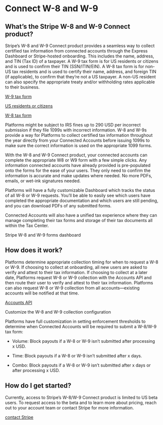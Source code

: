 # Connect W-8 and W-9

## What’s the Stripe W-8 and W-9 Connect product?

Stripe’s W-8 and W-9 Connect product provides a seamless way to collect certified tax information from connected accounts through the Express Dashboard or Stripe-hosted onboarding. This includes the name, address, and TIN (Tax ID) of a taxpayer. A W-9 tax form is for US residents or citizens and is used to confirm their TIN (SSN/ITIN/EIN). A W-8 tax form is for non-US tax residents and is used to certify their name, address, and foreign TIN (if applicable), to confirm that they’re not a US taxpayer. A non-US resident can also specify the appropriate treaty and/or withholding rates applicable to their business.

[W-9 tax form](https://www.irs.gov/pub/irs-pdf/fw9.pdf)

[US residents or citizens](https://www.irs.gov/individuals/international-taxpayers/classification-of-taxpayers-for-us-tax-purposes)

[W-8 tax form](https://www.irs.gov/pub/irs-pdf/fw8ben.pdf)

Platforms might be subject to IRS fines up to 290 USD per incorrect submission if they file 1099s with incorrect information. W-8 and W-9s provide a way for Platforms to collect certified tax information throughout the year directly from your Connected Accounts before issuing 1099s to make sure the correct information is used on the appropriate 1099 forms.

With the W-8 and W-9 Connect product, your connected accounts can complete the appropriate W8 or W9 form with a few simple clicks. Any information connected accounts have already provided is pre-populated onto the forms for the ease of your users. They only need to confirm the information is accurate and make updates where needed. No more PDFs, emails, or wet-ink signatures needed.

Platforms will have a fully customizable Dashboard which tracks the status of all W-8 or W-9 requests. You’ll be able to easily see which users have completed the appropriate documentation and which users are still pending, and you can download PDFs of any submitted forms.

Connected Accounts will also have a unified tax experience where they can manage completing their tax forms and storage of their tax documents all within the Tax Center.

Stripe W-8 and W-9 forms dashboard

## How does it work?

Platforms determine appropriate collection timing for when to request a W-8 or W-9. If choosing to collect at onboarding, all new users are asked to verify and attest to their tax information. If choosing to collect at a later date, Platforms request W-8 or W-9 collection with the Accounts API and then route their user to verify and attest to their tax information. Platforms can also request W-8 or W-9 collection from all accounts—existing accounts will be notified at that time.

[Accounts API](/api/connected_accounts)

Customize the W-8 and W-9 collection configuration

Platforms have full customization in setting enforcement thresholds to determine when Connected Accounts will be required to submit a W-8/W-9 tax form:

- Volume: Block payouts if a W-8 or W-9 isn’t submitted after processing x USD.

- Time: Block payouts if a W-8 or W-9 isn’t submitted after x days.

- Combo: Block payouts if a W-8 or W-9 isn’t submitted after x days or after processing x USD.

## How do I get started?

Currently, access to Stripe’s W-8/W-9 Connect product is limited to US beta users. To request access to the beta and to learn more about pricing, reach out to your account team or contact Stripe for more information.

[contact Stripe](https://stripe.com/contact/sales)
